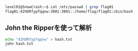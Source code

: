 ```sh
level01@SnowCrash:~$ cat /etc/passwd | grep flag01
flag01:42hDRfypTqqnw:3001:3001::/home/flag/flag01:/bin/bash
```

## John the Ripperを使って解析

```sh
echo "42hDRfypTqqnw" > hash.txt
john hash.txt
```
